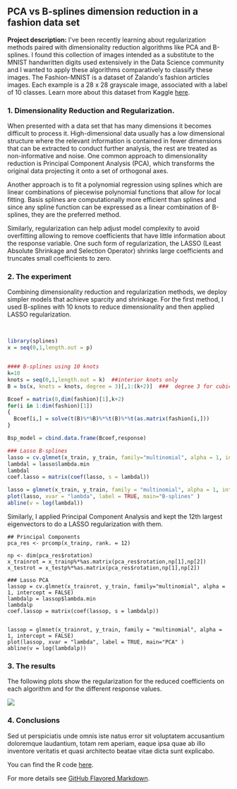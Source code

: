 ## PCA vs B-splines dimension reduction in a fashion data set

**Project description:** I've been recently learning about regularization methods paired with dimensionality reduction algorithms like PCA and B-splines. I found this collection of images intended as a substitute to the MNIST handwritten digits used extensively in the Data Science community and I wanted to apply these algorithms comparatively to classify these images.
The Fashion-MNIST is a dataset of Zalando's fashion articles images. Each example is a 28 x 28 grayscale image, associated with a label of 10 classes. Learn more about this dataset from Kaggle [here](https://www.kaggle.com/zalando-research/fashionmnist?select=fashion-mnist_train.csv).

### 1. Dimensionality Reduction and Regularization.
When presented with a data set that has many dimensions it becomes difficult to process it. High-dimensional data usually has a low dimensional structure where the relevant information is contained in fewer dimensions that can be extracted to conduct further analysis, the rest are treated as non-informative and noise. One common approach to dimensionality reduction is Principal Component Analysis (PCA), which transforms the original data projecting it onto a set of orthogonal axes.

Another approach is to fit a polynomial regression using splines which are linear combinations of piecewise polynomial functions that allow for local fitting. Basis splines are computationally more efficient than splines and since any spline function can be expressed as a linear combination of B-splines, they are the preferred method.

Similarly, regularization can help adjust model complexity to avoid overfitting allowing to remove coefficients that have little information about the response variable. One such form of regularization, the LASSO (Least Absolute Shrinkage and Selection Operator) shrinks large coefficients and truncates small coefficients to zero.


### 2. The experiment
Combining dimensionality reduction and regularization methods, we deploy simpler models that achieve sparcity and shrinkage. For the first method, I used B-splines with 10 knots to reduce dimensionality and then applied LASSO regularization. 

 

```R
library(splines)
x = seq(0,1,length.out = p)


#### B-splines using 10 knots
k=10
knots = seq(0,1,length.out = k)  ##interior knots only  
B = bs(x, knots = knots, degree = 3)[,1:(k+2)]  ###  degree 3 for cubic polynomial

Bcoef = matrix(0,dim(fashion)[1],k+2)
for(i in 1:dim(fashion)[1])
{
  Bcoef[i,] = solve(t(B)%*%B)%*%t(B)%*%t(as.matrix(fashion[i,]))
}

Bsp_model = cbind.data.frame(Bcoef,response)  

```

``` R
### Lasso B-splines
lasso = cv.glmnet(x_train, y_train, family="multinomial", alpha = 1, intercept = FALSE)
lambdal = lasso$lambda.min
lambdal
coef.lasso = matrix(coef(lasso, s = lambdal))

lasso = glmnet(x_train, y_train, family = "multinomial", alpha = 1, intercept = FALSE)
plot(lasso, xvar = "lambda", label = TRUE, main="B-splines" )
abline(v = log(lambdal))
```

Similarly, I applied Principal Component Analysis and kept the 12th largest eigenvectors to do a LASSO regularization with them. 
```{r }
## Principal Components
pca_res <- prcomp(x_trainp, rank. = 12) 

np <- dim(pca_res$rotation)
x_trainrot = x_trainp%*%as.matrix(pca_res$rotation,np[1],np[2])
x_testrot = x_testp%*%as.matrix(pca_res$rotation,np[1],np[2])
```
``` {r }
### Lasso PCA
lassop = cv.glmnet(x_trainrot, y_train, family="multinomial", alpha = 1, intercept = FALSE)
lambdalp = lassop$lambda.min
lambdalp
coef.lassop = matrix(coef(lassop, s = lambdalp))


lassop = glmnet(x_trainrot, y_train, family = "multinomial", alpha = 1, intercept = FALSE)
plot(lassop, xvar = "lambda", label = TRUE, main="PCA" )
abline(v = log(lambdalp))
```

### 3. The results
The following plots show the regularization for the reduced coefficients on each algorithm and for the different response values.

<img src="images/dummy_thumbnail.jpg?raw=true"/>

### 4. Conclusions

Sed ut perspiciatis unde omnis iste natus error sit voluptatem accusantium doloremque laudantium, totam rem aperiam, eaque ipsa quae ab illo inventore veritatis et quasi architecto beatae vitae dicta sunt explicabo. 

You can find the R code [here](/code/pca_bsplines_classification_fashion.R).

For more details see [GitHub Flavored Markdown](https://guides.github.com/features/mastering-markdown/).
